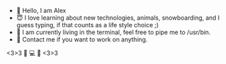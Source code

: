- 👋 Hello, I am Alex  
- :innocent: I love learning about new technologies, animals, snowboarding, and I guess typing, if that counts as a life style choice ;) 
- 💞️ I am currently living in the terminal, feel free to pipe me to /usr/bin.
- :iphone: Contact me if you want to work on anything.

<3>3 :penguin: :computer: :iphone: <3>3
